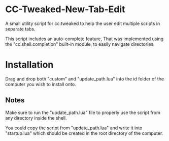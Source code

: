 # CC-Tweaked-New-Tab-Edit
A small utility script for cc:tweaked to help the user edit multiple scripts in separate tabs.

This script includes an auto-complete feature, That was implemented using the "cc.shell.completion" built-in module, to easily navigate directories.

# Installation
Drag and drop both "custom" and "update_path.lua" into the id folder of the computer you wish to install onto.

## Notes
Make sure to run the "update_path.lua" file to properly use the script from any directory inside the shell.

You could copy the script from "update_path.lua" and write it into "startup.lua" which should be created in the root directory of the computer.

